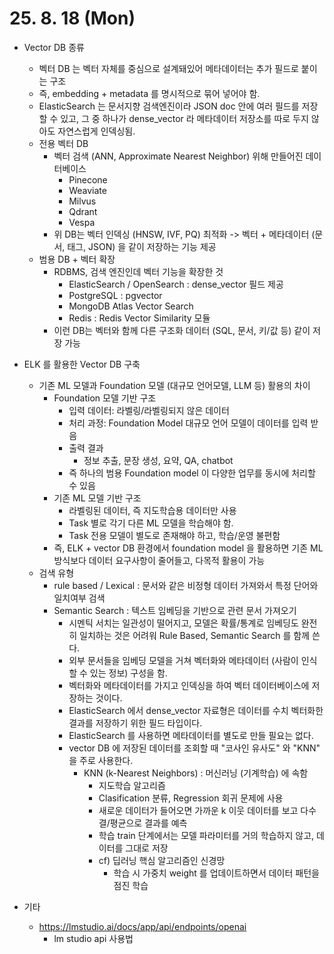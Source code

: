 # 25. 8. 18 (Mon)

* Vector DB 종류
  * 벡터 DB 는 벡터 자체를 중심으로 설계돼있어 메타데이터는 추가 필드로 붙이는 구조
  * 즉, embedding + metadata 를 명시적으로 묶어 넣어야 함.
  * ElasticSearch 는 문서지향 검색엔진이라 JSON doc 안에 여러 필드를 저장할 수 있고, 그 중 하나가 dense_vector 라 메타데이터 저장소를 따로 두지 않아도 자연스럽게 인덱싱됨.
  * 전용 벡터 DB
    * 벡터 검색 (ANN, Approximate Nearest Neighbor) 위해 만들어진 데이터베이스
      * Pinecone
      * Weaviate
      * Milvus
      * Qdrant
      * Vespa
    * 위 DB는 벡터 인덱싱 (HNSW, IVF, PQ) 최적화 -> 벡터 + 메타데이터 (문서, 태그, JSON) 을 같이 저장하는 기능 제공
  * 범용 DB + 벡터 확장
    * RDBMS, 검색 엔진인데 벡터 기능을 확장한 것
      * ElasticSearch / OpenSearch : dense_vector 필드 제공
      * PostgreSQL : pgvector
      * MongoDB Atlas Vector Search
      * Redis : Redis Vector Similarity 모듈
    * 이런 DB는 벡터와 함께 다른 구조화 데이터 (SQL, 문서, 키/값 등) 같이 저장 가능
* ELK 를 활용한 Vector DB 구축
  * 기존 ML 모델과 Foundation 모델 (대규모 언어모델, LLM 등) 활용의 차이
    * Foundation 모델 기반 구조
      * 입력 데이터: 라벨링/라벨링되지 않은 데이터
      * 처리 과정: Foundation Model 대규모 언어 모델이 데이터를 입력 받음
      * 출력 결과
        * 정보 추출, 문장 생성, 요약, QA, chatbot
      * 즉 하나의 범용 Foundation model 이 다양한 업무를 동시에 처리할 수 있음
    * 기존 ML 모델 기반 구조
      * 라벨링된 데이터, 즉 지도학습용 데이터만 사용
      * Task 별로 각기 다른 ML 모델을 학습해야 함.
      * Task 전용 모델이 별도로 존재해야 하고, 학습/운영 불편함
    * 즉, ELK + vector DB 환경에서 foundation model 을 활용하면 기존 ML 방식보다 데이터 요구사항이 줄어들고, 다목적 활용이 가능
  * 검색 유형
    * rule based / Lexical : 문서와 같은 비정형 데이터 가져와서 특정 단어와 일치여부 검색
    * Semantic Search : 텍스트 임베딩을 기반으로 관련 문서 가져오기
      * 시멘틱 서치는 일관성이 떨어지고, 모델은 확률/통계로 임베딩도 완전히 일치하는 것은 어려워 Rule Based, Semantic Search 를 함께 쓴다.
      * 외부 문서들을 임베딩 모델을 거쳐 벡터화와 메타데이터 (사람이 인식할 수 있는 정보) 구성을 함.
      * 벡터화와 메타데이터를 가지고 인덱싱을 하여 벡터 데이터베이스에 저장하는 것이다.
      * ElasticSearch 에서 dense_vector 자료형은 데이터를 수치 벡터화한 결과를 저장하기 위한 필드 타입이다.
      * ElasticSearch 를 사용하면 메타데이터를 별도로 만들 필요는 없다.
      * vector DB 에 저장된 데이터를 조회할 때 "코사인 유사도" 와 "KNN" 을 주로 사용한다.
        * KNN (k-Nearest Neighbors) : 머신러닝 (기계학습) 에 속함
          * 지도학습 알고리즘
          * Clasification 분류, Regression 회귀 문제에 사용
          * 새로운 데이터가 들어오면 가까운 k 이웃 데이터를 보고 다수결/평균으로 결과를 예측
          * 학습 train 단계에서는 모델 파라미터를 거의 학습하지 않고, 데이터를 그대로 저장
          * cf) 딥러닝 핵심 알고리즘인 신경망
            * 학습 시 가중치 weight 를 업데이트하면서 데이터 패턴을 점진 학습

* 기타
  * https://lmstudio.ai/docs/app/api/endpoints/openai
    * lm studio api 사용법
